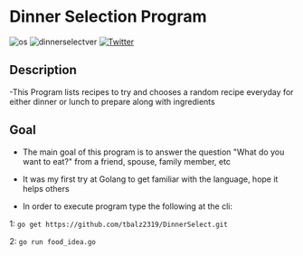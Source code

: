 # Dinner Selection Program

![os](https://img.shields.io/badge/OS-Linux,%20macOS-yellow.svg)
![dinnerselectver](https://img.shields.io/badge/version-1.0.0-red.svg)
[![Twitter](https://img.shields.io/badge/twitter-@xtbalz-blue.svg)](https://twitter.com/xtbalz)

## Description

-This Program lists recipes to try and chooses a random recipe everyday for either dinner or lunch to prepare along with ingredients

## Goal

- The main goal of this program is to answer the question "What do you want to eat?" from
a friend, spouse, family member, etc

- It was my first try at Golang to get familiar with the language, hope it helps others

- In order to execute program type the following at the cli:

 1: ```go get https://github.com/tbalz2319/DinnerSelect.git```

 2:  ```go run food_idea.go```
